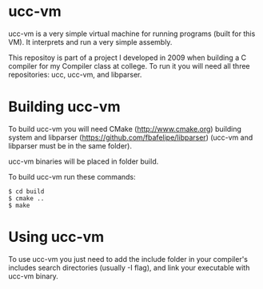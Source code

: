 # ucc-vm

<p>ucc-vm is a very simple virtual machine for running programs (built for this VM). It interprets and run a very simple assembly.</p>
<p>This repositoy is part of a project I developed in 2009 when building a C compiler for my Compiler class at college. To run it you will need all three repositories: ucc, ucc-vm, and libparser.</p>

# Building ucc-vm

To build ucc-vm you will need CMake (http://www.cmake.org) building system
and libparser (https://github.com/fbafelipe/libparser) (ucc-vm and libparser
must be in the same folder).

ucc-vm binaries will be placed in folder build.

To build ucc-vm run these commands:

	$ cd build
	$ cmake ..
	$ make


# Using ucc-vm

To use ucc-vm you just need to add the include folder in your compiler's
includes search directories (usually -I flag), and link your executable with
ucc-vm binary.
